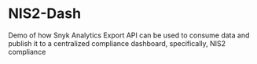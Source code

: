 # NIS2-Dash
Demo of how Snyk Analytics Export API can be used to consume data and publish it to a centralized compliance dashboard, specifically, NIS2 compliance
